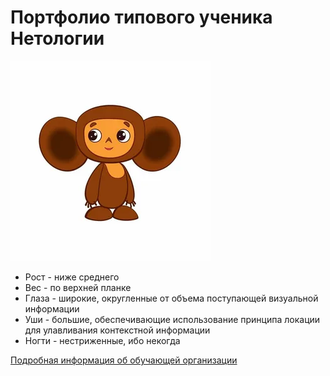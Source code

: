 # Портфолио типового ученика Нетологии
![](image.jpg)
+ Рост - ниже среднего
+ Вес - по верхней планке
+ Глаза - широкие, округленные от объема поступающей визуальной информации
+ Уши - большие, обеспечивающие использование принципа локации для улавливания контекстной информации
+ Ногти - нестриженные, ибо некогда

[Подробная информация об обучающей организации](http://netology.ru)
  

